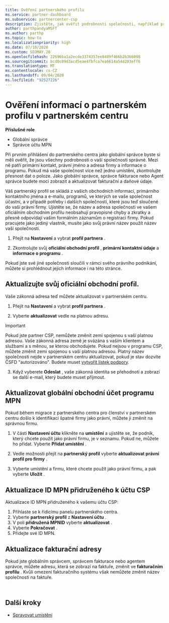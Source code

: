 ```yaml
---
title: Ověření partnerského profilu
ms.service: partner-dashboard
ms.subservice: partnercenter-csp
description: Zjistěte, jak ověřit podrobnosti společnosti, například primární kontakt, adresu a informace o programu. Můžete také aktualizovat své právní a fakturační adresy.
author: parthpandyaMSFT
ms.author: parthp
ms.topic: how-to
ms.localizationpriority: high
ms.date: 07/10/2020
ms.custom: SEOMAY.20
ms.openlocfilehash: 22696ba1a2ecde3374357ee8489f466b2b366098
ms.sourcegitcommit: bcd0c09d3acd5eae4fbfca7ea6614a54d203eff6
ms.translationtype: MT
ms.contentlocale: cs-CZ
ms.lasthandoff: 09/04/2020
ms.locfileid: "92527226"
---
```

# <a name="verify-your-partner-profile-information-in-partner-center"></a>Ověření informací o partnerském profilu v partnerském centru

**Příslušné role**

- Globální správce
- Správce účtu MPN

Při prvním přihlášení do partnerského centra jako globální správce byste si měli ověřit, že jsou všechny podrobnosti o vaší společnosti správné. Mezi ně patří primární kontakt, právní jméno a adresa firmy a informace o programu. Pokud má vaše společnost více než jedno umístění, zkontrolujte přesnost dat o poloze. Jako globální správce, správce fakturace nebo Agent správce budete moci zobrazit a aktualizovat fakturační a daňové údaje.

Váš partnerský profil se skládá z vašich obchodních informací, primárního kontaktního jména a e-mailu, programů, ve kterých se vaše společnost účastní, a v případě potřeby i dalších společností, které jsou teď sloučené do vaší právní firmy. Ujistěte se, že název a adresa společnosti ve vašem oficiálním obchodním profilu neobsahují pravopisné chyby a zkratky a přesně odpovídají vašim formálním záznamům o registraci firmy. Pokud pracujete jako jediný vlastník, musíte jako svůj právní název použít název vaší společnosti.

1. Přejít na **Nastavení** a vybrat **profil partnera** .

2. Zkontrolujte svůj **oficiální obchodní profil** , **primární kontaktní údaje** a **informace o programu** .

Pokud jste své jiné společnosti sloučili v rámci svého právního podnikání, můžete si prohlédnout jejich informace i na této stránce.

## <a name="update-your-legal-business-profile"></a>Aktualizujte svůj oficiální obchodní profil.

Vaše zákonná adresa teď můžete aktualizovat v partnerském centru.

1. Přejít na **Nastavení** a vybrat **profil partnera** . 

2. Vyberte **aktualizovat** vedle na platnou adresu. 

>[!Important]
>Pokud jste partner CSP, nemůžete změnit zemi spojenou s vaší platnou adresou. Vaše zákonná adresa země je svázána s vaším klientem a službami a s měnou, se kterou obchodujete. Pokud nejsou v programu CSP, můžete změnit zemi spojenou s vaší platnou adresou. Platný název společnosti nejde v partnerském centru aktualizovat, pokud je stav dozvíte ČSFD "autorizováno". Budete muset [vytvořit lístek podpory](https://partner.microsoft.com/dashboard/support/csp/servicerequests/create?stage=2&topicid=eb74583c-61b3-2124-bffc-00920e0ae772).

3. Když vyberete **Odeslat** , vaše zákonná identita se přehodnotí a zobrazí se další e-mail, který budete muset přijmout.

## <a name="update-your-mpn-global-business-account"></a>Aktualizovat globální obchodní účet programu MPN

Pokud během migrace z partnerského centra pro členství v partnerském centru došlo k identifikaci špatné firmy jako právní, můžete ji změnit na správnou firmu.

1. V části **Nastavení účtu** klikněte na **umístění** a ujistěte se, že podnik, který chcete použít jako právní firmu, je v seznamu. Pokud ne, můžete ho přidat. Vyberte **Přidat umístění** .

2. Vedle možnosti přejít na **partnerský profil** vyberte **aktualizovat právní profil pro firmy** .

3. Vyberte umístění a firmu, které chcete použít jako právní firmu, a pak vyberte **Uložit** .

## <a name="update-your-mpn-id-associated-with-your-csp-account"></a>Aktualizace ID MPN přidruženého k účtu CSP

Aktualizace ID MPN přidruženého k vašemu účtu CSP:

1. Přihlaste se k řídicímu panelu partnerského centra.
1. Vyberte **partnerský profil** z **Nastavení účtu** .
1. V poli **přidružená MPNID** vyberte **aktualizovat** .
1. Vyberte **Pokračovat** .
1. Přidejte své ID MPN.


## <a name="update-your-billing-address"></a>Aktualizace fakturační adresy

Pokud jste globálním správcem, správcem fakturace nebo agentem správce, můžete adresu, která se zobrazí na faktuře, změnit ve **fakturačním profilu** . Kvůli omezení fakturačního systému však nemůžete změnit název společnosti na faktuře.

 
## <a name="next-steps"></a>Další kroky

- [Spravovat umístění](manage-locations.md)


